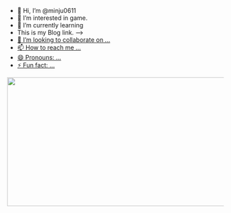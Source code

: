 - 👋 Hi, I’m @minju0611
- 👀 I’m interested in game.
- 🌱 I’m currently learning
- This is my Blog link. --> <a href="https://minju0611.github.io/">
- 💞️ I’m looking to collaborate on ...
- 📫 How to reach me ...
- 😄 Pronouns: ...
- ⚡ Fun fact: ...


<a href="https://github.com/devxb/gitanimals">
<img
  src="https://render.gitanimals.org/farms/minju0611"
  width="600"
  height="300"
/>
</a>

<!---
minju0611/minju0611 is a ✨ special ✨ repository because its `README.md` (this file) appears on your GitHub profile.
You can click the Preview link to take a look at your changes.
--->
